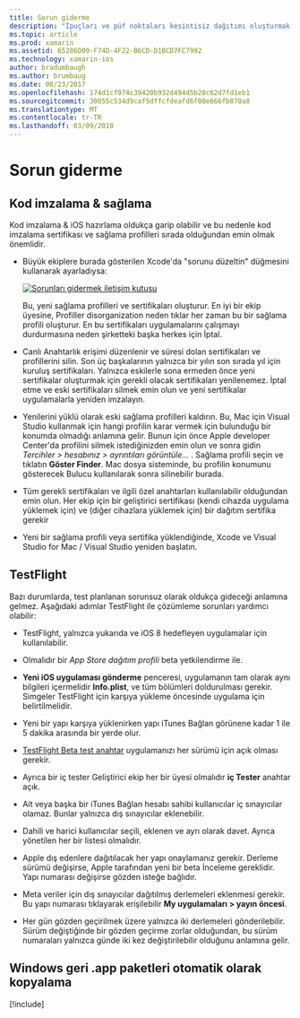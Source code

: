 ```yaml
---
title: Sorun giderme
description: "İpuçları ve püf noktaları kesintisiz dağıtımı oluşturmak için"
ms.topic: article
ms.prod: xamarin
ms.assetid: 65286D09-F74D-4F22-B6CD-D1BCD7FC7992
ms.technology: xamarin-ios
author: bradumbaugh
ms.author: brumbaug
ms.date: 08/23/2017
ms.openlocfilehash: 174d1cf974c39420b932d494d5b28c62d7fd1eb1
ms.sourcegitcommit: 30055c534d9caf5dffcfdeafd6f08e666fb870a8
ms.translationtype: MT
ms.contentlocale: tr-TR
ms.lasthandoff: 03/09/2018
---
```

# <a name="troubleshooting"></a>Sorun giderme

## <a name="code-signing--provisioning"></a>Kod imzalama & sağlama

Kod imzalama & iOS hazırlama oldukça garip olabilir ve bu nedenle kod imzalama sertifikası ve sağlama profilleri sırada olduğundan emin olmak önemlidir.

* Büyük ekiplere burada gösterilen Xcode'da "sorunu düzeltin" düğmesini kullanarak ayarladıysa:

    [![](troubleshooting-images/fixissue.png "Sorunları gidermek iletişim kutusu")](troubleshooting-images/fixissue.png#lightbox)

    Bu, yeni sağlama profilleri ve sertifikaları oluşturur. En iyi bir ekip üyesine, Profiller disorganization neden tıklar her zaman bu bir sağlama profili oluşturur. En bu sertifikaları uygulamalarını çalışmayı durdurmasına neden şirketteki başka herkes için İptal.

* Canlı Anahtarlık erişimi düzenlenir ve süresi dolan sertifikaları ve profillerini silin. Son üç başkalarının yalnızca bir yılın son sırada yıl için kuruluş sertifikaları. Yalnızca eskilerle sona ermeden önce yeni sertifikalar oluşturmak için gerekli olacak sertifikaları yenilenemez. İptal etme ve eski sertifikaları silmek emin olun ve yeni sertifikalar uygulamalarla yeniden imzalayın.

* Yenilerini yüklü olarak eski sağlama profilleri kaldırın. Bu, Mac için Visual Studio kullanmak için hangi profilin karar vermek için bulunduğu bir konumda olmadığı anlamına gelir. Bunun için önce Apple developer Center'da profilini silmek istediğinizden emin olun ve sonra gidin *Tercihler > hesabınız > ayrıntıları görüntüle...* . Sağlama profili seçin ve tıklatın **Göster Finder**. Mac dosya sisteminde, bu profilin konumunu gösterecek Bulucu kullanılarak sonra silinebilir burada.

* Tüm gerekli sertifikaları ve ilgili özel anahtarları kullanılabilir olduğundan emin olun. Her ekip için bir geliştirici sertifikası (kendi cihazda uygulama yüklemek için) ve (diğer cihazlara yüklemek için) bir dağıtım sertifika gerekir

* Yeni bir sağlama profili veya sertifika yüklendiğinde, Xcode ve Visual Studio for Mac / Visual Studio yeniden başlatın.


## <a name="testflight"></a>TestFlight

Bazı durumlarda, test planlanan sorunsuz olarak oldukça gideceği anlamına gelmez.  Aşağıdaki adımlar TestFlight ile çözümleme sorunları yardımcı olabilir:

- TestFlight, yalnızca yukarıda ve iOS 8 hedefleyen uygulamalar için kullanılabilir.

- Olmalıdır bir *App Store dağıtım profili* beta yetkilendirme ile.

- **Yeni iOS uygulaması gönderme** penceresi, uygulamanın tam olarak aynı bilgileri içermelidir **Info.plist**, ve tüm bölümleri doldurulması gerekir. Simgeler TestFlight için karşıya yükleme öncesinde uygulama için belirtilmelidir.

- Yeni bir yapı karşıya yüklenirken yapı iTunes Bağlan görünene kadar 1 ile 5 dakika arasında bir yerde olur.

- [TestFlight Beta test anahtar](~/ios/deploy-test/testflight.md#beta-testing) uygulamanızı her sürümü için açık olması gerekir.

- Ayrıca bir iç tester Geliştirici ekip her bir üyesi olmalıdır **iç Tester** anahtar açık.

- Ait veya başka bir iTunes Bağlan hesabı sahibi kullanıcılar iç sınayıcılar olamaz. Bunlar yalnızca dış sınayıcılar eklenebilir.

- Dahili ve harici kullanıcılar seçili, eklenen ve ayrı olarak davet. Ayrıca yönetilen her bir listesi olmalıdır.

- Apple dış edenlere dağıtılacak her yapı onaylamanız gerekir. Derleme sürümü değişirse, Apple tarafından yeni bir beta İnceleme gereklidir. Yapı numarası değişirse gözden isteğe bağlıdır.

- Meta veriler için dış sınayıcılar dağıtılmış derlemeleri eklenmesi gerekir. Bu yapı numarası tıklayarak erişilebilir **My uygulamaları > yayın öncesi**.

- Her gün gözden geçirilmek üzere yalnızca iki derlemeleri gönderilebilir. Sürüm değiştiğinde bir gözden geçirme zorlar olduğundan, bu sürüm numaraları yalnızca günde iki kez değiştirilebilir olduğunu anlamına gelir.

<a name="Automatically_copy_app_bundles_back_to_Windows" />

## <a name="automatically-copy-app-bundles-back-to-windows"></a>Windows geri .app paketleri otomatik olarak kopyalama

[!include[](~/ios/includes/copy-app-bundle-to-windows.md)]
